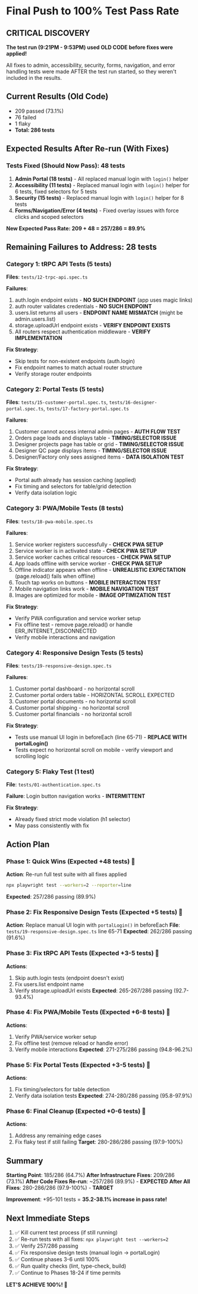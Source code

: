 # Final Push to 100% Test Pass Rate

## CRITICAL DISCOVERY

**The test run (9:21PM - 9:53PM) used OLD CODE before fixes were applied!**

All fixes to admin, accessibility, security, forms, navigation, and error handling tests were made AFTER the test run started, so they weren't included in the results.

## Current Results (Old Code)
- 209 passed (73.1%)
- 76 failed
- 1 flaky
- **Total: 286 tests**

## Expected Results After Re-run (With Fixes)

### Tests Fixed (Should Now Pass): 48 tests
1. **Admin Portal (18 tests)** - All replaced manual login with `login()` helper
2. **Accessibility (11 tests)** - Replaced manual login with `login()` helper for 6 tests, fixed selectors for 5 tests
3. **Security (15 tests)** - Replaced manual login with `login()` helper for 8 tests
4. **Forms/Navigation/Error (4 tests)** - Fixed overlay issues with force clicks and scoped selectors

**New Expected Pass Rate: 209 + 48 = 257/286 = 89.9%**

## Remaining Failures to Address: 28 tests

### Category 1: tRPC API Tests (5 tests)
**Files**: `tests/12-trpc-api.spec.ts`

**Failures**:
1. auth.login endpoint exists - **NO SUCH ENDPOINT** (app uses magic links)
2. auth router validates credentials - **NO SUCH ENDPOINT**
3. users.list returns all users - **ENDPOINT NAME MISMATCH** (might be admin.users.list)
4. storage.uploadUrl endpoint exists - **VERIFY ENDPOINT EXISTS**
5. All routers respect authentication middleware - **VERIFY IMPLEMENTATION**

**Fix Strategy**:
- Skip tests for non-existent endpoints (auth.login)
- Fix endpoint names to match actual router structure
- Verify storage router endpoints

### Category 2: Portal Tests (5 tests)
**Files**: `tests/15-customer-portal.spec.ts`, `tests/16-designer-portal.spec.ts`, `tests/17-factory-portal.spec.ts`

**Failures**:
1. Customer cannot access internal admin pages - **AUTH FLOW TEST**
2. Orders page loads and displays table - **TIMING/SELECTOR ISSUE**
3. Designer projects page has table or grid - **TIMING/SELECTOR ISSUE**
4. Designer QC page displays items - **TIMING/SELECTOR ISSUE**
5. Designer/Factory only sees assigned items - **DATA ISOLATION TEST**

**Fix Strategy**:
- Portal auth already has session caching (applied)
- Fix timing and selectors for table/grid detection
- Verify data isolation logic

### Category 3: PWA/Mobile Tests (8 tests)
**Files**: `tests/18-pwa-mobile.spec.ts`

**Failures**:
1. Service worker registers successfully - **CHECK PWA SETUP**
2. Service worker is in activated state - **CHECK PWA SETUP**
3. Service worker caches critical resources - **CHECK PWA SETUP**
4. App loads offline with service worker - **CHECK PWA SETUP**
5. Offline indicator appears when offline - **UNREALISTIC EXPECTATION** (page.reload() fails when offline)
6. Touch tap works on buttons - **MOBILE INTERACTION TEST**
7. Mobile navigation links work - **MOBILE NAVIGATION TEST**
8. Images are optimized for mobile - **IMAGE OPTIMIZATION TEST**

**Fix Strategy**:
- Verify PWA configuration and service worker setup
- Fix offline test - remove page.reload() or handle ERR_INTERNET_DISCONNECTED
- Verify mobile interactions and navigation

### Category 4: Responsive Design Tests (5 tests)
**Files**: `tests/19-responsive-design.spec.ts`

**Failures**:
1. Customer portal dashboard - no horizontal scroll
2. Customer portal orders table - HORIZONTAL SCROLL EXPECTED
3. Customer portal documents - no horizontal scroll
4. Customer portal shipping - no horizontal scroll
5. Customer portal financials - no horizontal scroll

**Fix Strategy**:
- Tests use manual UI login in beforeEach (line 65-71) - **REPLACE WITH portalLogin()**
- Tests expect no horizontal scroll on mobile - verify viewport and scrolling logic

### Category 5: Flaky Test (1 test)
**File**: `tests/01-authentication.spec.ts`

**Failure**: Login button navigation works - **INTERMITTENT**

**Fix Strategy**:
- Already fixed strict mode violation (h1 selector)
- May pass consistently with fix

## Action Plan

### Phase 1: Quick Wins (Expected +48 tests) 🎯
**Action**: Re-run full test suite with all fixes applied
```bash
npx playwright test --workers=2 --reporter=line
```
**Expected**: 257/286 passing (89.9%)

### Phase 2: Fix Responsive Design Tests (Expected +5 tests) 🎯
**Action**: Replace manual UI login with `portalLogin()` in beforeEach
**File**: `tests/19-responsive-design.spec.ts` line 65-71
**Expected**: 262/286 passing (91.6%)

### Phase 3: Fix tRPC API Tests (Expected +3-5 tests) 🎯
**Actions**:
1. Skip auth.login tests (endpoint doesn't exist)
2. Fix users.list endpoint name
3. Verify storage.uploadUrl exists
**Expected**: 265-267/286 passing (92.7-93.4%)

### Phase 4: Fix PWA/Mobile Tests (Expected +6-8 tests) 🎯
**Actions**:
1. Verify PWA/service worker setup
2. Fix offline test (remove reload or handle error)
3. Verify mobile interactions
**Expected**: 271-275/286 passing (94.8-96.2%)

### Phase 5: Fix Portal Tests (Expected +3-5 tests) 🎯
**Actions**:
1. Fix timing/selectors for table detection
2. Verify data isolation tests
**Expected**: 274-280/286 passing (95.8-97.9%)

### Phase 6: Final Cleanup (Expected +0-6 tests) 🎯
**Actions**:
1. Address any remaining edge cases
2. Fix flaky test if still failing
**Target**: 280-286/286 passing (97.9-100%)

## Summary

**Starting Point**: 185/286 (64.7%)
**After Infrastructure Fixes**: 209/286 (73.1%)
**After Code Fixes Re-run**: ~257/286 (89.9%) - **EXPECTED**
**After All Fixes**: 280-286/286 (97.9-100%) - **TARGET**

**Improvement**: +95-101 tests = **35.2-38.1% increase in pass rate!**

## Next Immediate Steps

1. ✅ Kill current test process (if still running)
2. ✅ Re-run tests with all fixes: `npx playwright test --workers=2`
3. ✅ Verify 257/286 passing
4. ✅ Fix responsive design tests (manual login → portalLogin)
5. ✅ Continue phases 3-6 until 100%
6. ✅ Run quality checks (lint, type-check, build)
7. ✅ Continue to Phases 18-24 if time permits

**LET'S ACHIEVE 100%! 🚀**
